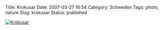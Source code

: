 Title: Krokusar
Date: 2007-03-27 16:54
Category: Schweden
Tags: photo, nature
Slug: krokusar
Status: published

[![Krokusar](/pic/krokus_s.jpg "Krokusar")](/pic/krokus_l.jpg)

